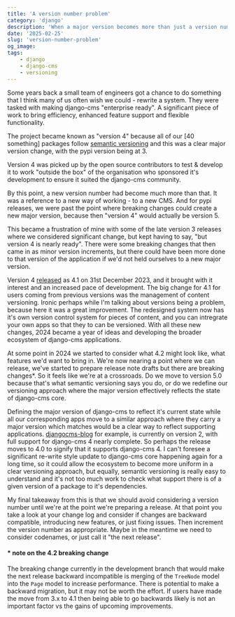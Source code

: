 ```yaml
---
title: 'A version number problem'
category: 'django'
description: 'When a major version becomes more than just a version number'
date: '2025-02-25'
slug: 'version-number-problem'
og_image: 
tags:
    - django
    - django-cms
    - versioning
---
```


Some years back a small team of engineers got a chance to do something that I think many of us often wish we could - rewrite a system. They were tasked with making django-cms "enterprise ready". A significant piece of work to bring efficiency, enhanced feature support and flexible functionality.

The project became known as "version 4" because all of our [40 something] packages follow [semantic versioning](https://semver.org/) and this was a clear major version change, with the pypi version being at 3.

Version 4 was picked up by the open source contributors to test & develop it to work "outside the box" of the organisation who sponsored it's development to ensure it suited the django-cms community.

By this point, a new version number had become much more than that. It was a reference to a new way of working - to a new CMS. And for pypi releases, we were past the point where breaking changes could create a new major version, because then "version 4" would actually be version 5.

This became a frustration of mine with some of the late version 3 releases where we considered significant change, but kept having to say, "but version 4 is nearly ready". There were some breaking changes that then came in as minor version increments, but there could have been more done to that version of the application if we'd not held ourselves to a new major version.

Version 4 [released](https://pypi.org/project/django-cms/4.1.0/) as 4.1 on 31st December 2023, and it brought with it interest and an increased pace of development. The big change for 4.1 for users coming from previous versions was the management of content versioning. Ironic perhaps while I'm talking about versions being a problem, because here it was a great improvement. The redesigned system now has it's own version control system for pieces of content, and you can intregrate your own apps so that they to can be versioned. With all these new changes, 2024 became a year of ideas and developing the broader ecosystem of django-cms applications.

At some point in 2024 we started to consider what 4.2 might look like, what features we'd want to bring in. We're now nearing a point where we can release, we've started to prepare release note drafts but there are breaking changes*. So it feels like we're at a crossroads. Do we move to version 5.0 because that's what semantic versioning says you do, or do we redefine our versioning approach where the major version effectively reflects the state of django-cms core.

Defining the major version of django-cms to reflect it's current state while all our corresponding apps move to a similar approach where they carry a major version which matches would be a clear way to reflect supporting applications. [djangocms-blog](https://pypi.org/project/djangocms-blog/) for example, is currently on version 2, with full support for django-cms 4 nearly complete. So perhaps the release moves to 4.0 to signify that it supports django-cms 4. I can't foresee a significant re-write style update to django-cms core happening again for a long time, so it could allow the ecosystem to become more uniform in a clear versioning approach, but equally, semantic versioning is really easy to understand and it's not too much work to check what support there is of a given version of a package to it's dependencies.

My final takeaway from this is that we should avoid considering a version number until we're at the point we're preparing a release. At that point you take a look at your change log and consider if changes are backward compatible, introducing new features, or just fixing issues. Then increment the version number as appropriate. Maybe in the meantime we need to consider codenames, or just call it "the next release".

#### * note on the 4.2 breaking change
The breaking change currently in the development branch that would make the next release backward incompatible is merging of the ``TreeNode`` model into the ``Page`` model to increase performance. There is potential to make a backward migration, but it may not be worth the effort. If users have made the move from 3.x to 4.1 then being able to go backwards likely is not an important factor vs the gains of upcoming improvements.
